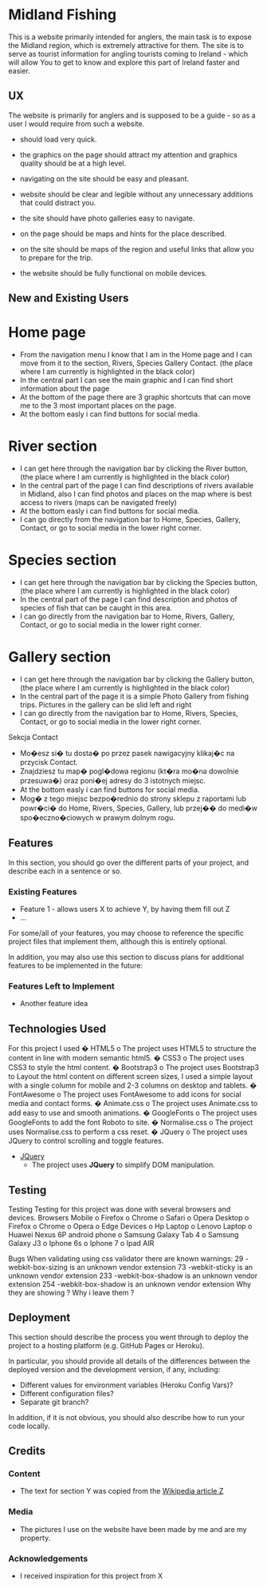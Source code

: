 # Midland Fishing

This is a website primarily intended for anglers, the main task is to expose the Midland region, which is extremely attractive for them. The site is to serve as tourist information for angling tourists coming to Ireland - which will allow You to get to know and explore this part of Ireland faster and easier.
 
## UX

The website is primarily for anglers and is supposed to be a guide - so as a user I would require from such a website.

-	 should load very quick.

-	 the graphics on the page should attract my attention and graphics quality should be at a high level.
-	 navigating on the site should be easy and pleasant.
-	 website should be clear and legible without any unnecessary additions that could distract you.
-	 the site should have photo galleries easy to navigate.
-	 on the page should be maps and hints for the place described.
-	 on the site should be maps of the region and useful links that allow you to prepare for the trip.
-	 the website should be fully functional on mobile devices. 

 
## New and Existing Users

# Home page
- From the navigation menu I know that I am in the Home page and I can move from it to the section, Rivers, Species Gallery Contact. (the place where I am currently is highlighted in the black color)
- In the central part I can see the main graphic and I can find short information about the page 
- At the bottom of the page there are 3 graphic shortcuts that can move me to the 3 most important places on the page.
- At the bottom easly i can find buttons for social media.


# River section

- I can get here through the navigation bar by clicking the River button, (the place where I am currently is highlighted in the black color)
- In the central part of the page  I can find descriptions of rivers available in Midland,  also I can find photos and places on the map where is
  best access to rivers (maps can be navigated freely)
- At the bottom easly i can find buttons for social media.
- I can go directly from the navigation bar to Home, Species, Gallery, Contact, or go to social media in the lower right corner.



# Species section

- I can get here through the navigation bar by clicking the Species button, (the place where I am currently is highlighted in the black color)
- In the central part of the page  I can find description and photos of species of fish that can be caught in this area.
- I can go directly from the navigation bar to Home, Rivers,  Gallery, Contact, or go to social media in the lower right corner.



	
# Gallery section

- I can get here through the navigation bar by clicking the Gallery button, (the place where I am currently is highlighted in the black color)
- In the central part of the page it is a simple Photo Gallery from fishing trips.  Pictures in the gallery can be slid left and right
- I can go directly from the navigation bar to Home, Rivers, Species, Contact, or go to social media in the lower right corner.






Sekcja Contact


-  Mo�esz si� tu dosta� po przez pasek nawigacyjny klikaj�c na przycisk Contact.
-	Znajdziesz tu map� pogl�dowa regionu (kt�ra mo�na dowolnie przesuwa�) oraz poni�ej adresy do 3 istotnych miejsc.
- At the bottom easly i can find buttons for social media.
-	 Mog� z tego miejsc bezpo�rednio do strony sklepu z raportami lub powr�ci� do Home, Rivers, Species, Gallery, lub przej�� do medi�w spo�eczno�ciowych w prawym dolnym rogu.


## Features

In this section, you should go over the different parts of your project, and describe each in a sentence or so.
 
### Existing Features
- Feature 1 - allows users X to achieve Y, by having them fill out Z
- ...

For some/all of your features, you may choose to reference the specific project files that implement them, although this is entirely optional.

In addition, you may also use this section to discuss plans for additional features to be implemented in the future:

### Features Left to Implement
- Another feature idea

## Technologies Used

For this project I used
�	HTML5
o	The project uses HTML5 to structure the content in line with modern semantic html5.
�	CSS3
o	The project uses CSS3 to style the html content.
�	Bootstrap3
o	The project uses Bootstrap3 to Layout the html content on different screen sizes, I used a simple layout with a single column for mobile and 2-3 columns on desktop and tablets.
�	FontAwesome
o	The project uses FontAwesome to add icons for social media and contact forms.
�	Animate.css
o	The project uses Animate.css to add easy to use and smooth animations.
�	GoogleFonts
o	The project uses GoogleFonts to add the font Roboto to site.
�	Normalise.css
o	The project uses Normalise.css to perform a css reset.
�	JQuery
o	The project uses JQuery to control scrolling and toggle features.
- [JQuery](https://jquery.com)
    - The project uses **JQuery** to simplify DOM manipulation.


## Testing

Testing
Testing for this project was done with several browsers and devices.
Browsers
Mobile
o		Firefox
o		Chrome
o		Safari
o		Opera
Desktop
o		Firefox
o		Chrome
o		Opera
o		Edge
Devices
o		Hp Laptop
o		Lenovo Laptop
o		Huawei Nexus 6P android phone
o		Samsung Galaxy Tab 4
o		Samsung Galaxy J3
o		Iphone 6s
o		Iphone 7
o		Ipad AIR

Bugs
When validating using css validator there are known warnings:
29 -webkit-box-sizing is an unknown vendor extension 73 -webkit-sticky is an unknown vendor extension 233 -webkit-box-shadow is an unknown vendor extension 254 -webkit-box-shadow is an unknown vendor extension
Why they are showing ? Why i leave them ?


## Deployment

This section should describe the process you went through to deploy the project to a hosting platform (e.g. GitHub Pages or Heroku).

In particular, you should provide all details of the differences between the deployed version and the development version, if any, including:
- Different values for environment variables (Heroku Config Vars)?
- Different configuration files?
- Separate git branch?

In addition, if it is not obvious, you should also describe how to run your code locally.


## Credits

### Content
- The text for section Y was copied from the [Wikipedia article Z](https://en.wikipedia.org/wiki/Z)

### Media
- The pictures I use on the website have been made by me and are my property.

### Acknowledgements

- I received inspiration for this project from X

